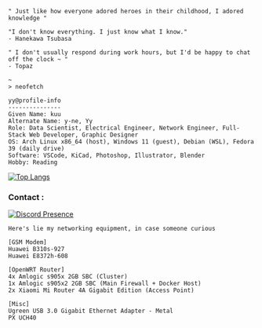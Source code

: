 <!---
<img src="./pict/mangabomb.png">
--->

```
" Just like how everyone adored heroes in their childhood, I adored knowledge "

"I don't know everything. I just know what I know."
- Hanekawa Tsubasa

" I don't usually respond during work hours, but I'd be happy to chat off the clock ~ "
- Topaz
```

```
~
> neofetch

yy@profile-info
---------------
Given Name: kuu
Alternate Name: y-ne, Yy
Role: Data Scientist, Electrical Engineer, Network Engineer, Full-Stack Web Developer, Graphic Designer
OS: Arch Linux x86_64 (host), Windows 11 (guest), Debian (WSL), Fedora 39 (daily drive)
Software: VSCode, KiCad, Photoshop, Illustrator, Blender
Hobby: Reading
```

[![Top Langs](https://github-readme-stats.vercel.app/api/top-langs/?username=akumakumu&layout=compact&langs_count=10&hide=jupyter%20notebook,ejs,html,css&hide_title=true)](https://github.com/anuraghazra/github-readme-stats)

<h3>Contact :</h3>

[![Discord Presence](https://lanyard.kyrie25.me/api/390488207294332942)](https://discord.com/users/390488207294332942)

```
Here's lie my networking equipment, in case someone curious

[GSM Modem]
Huawei B310s-927
Huawei E8372h-608

[OpenWRT Router]
4x Amlogic s905x 2GB SBC (Cluster)
1x Amlogic s905x2 2GB SBC (Main Firewall + Docker Host)
2x Xiaomi Mi Router 4A Gigabit Edition (Access Point)

[Misc]
Ugreen USB 3.0 Gigabit Ethernet Adapter - Metal
PX UCH40
```
